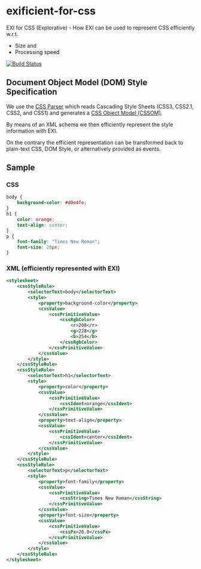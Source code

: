 # exificient-for-css

EXI for CSS (Explorative) - How EXI can be used to represent CSS efficiently w.r.t.

* Size and
* Processing speed

[![Build Status](https://travis-ci.org/EXIficient/exificient-for-css.svg?branch=master)](https://travis-ci.org/EXIficient/exificient-for-css)


## Document Object Model (DOM) Style Specification

We use the [CSS Parser](http://cssparser.sourceforge.net/) which reads Cascading Style Sheets (CSS3, CSS2.1, CSS2, and CSS1) and generates
a [CSS Object Model (CSSOM)](https://www.w3.org/TR/cssom-1/).

By means of an XML schema we then efficiently represent the style information with EXI.

On the contrary the efficient representation can be transformed back to plain-text CSS, DOM Style, or alternatively provided as events.


## Sample

### CSS

```css
body {
    background-color: #d0e4fe;
}
h1 {
    color: orange;
    text-align: center;
}
p {
    font-family: "Times New Roman";
    font-size: 20px;
}
```

### XML (efficiently represented with EXI)

```xml
<stylesheet>
    <cssStyleRule>
        <selectorText>body</selectorText>
        <style>
            <property>background-color</property>
            <cssValue>
                <cssPrimitiveValue>
                    <cssRgbColor>
                        <r>208</r>
                        <g>228</g>
                        <b>254</b>
                    </cssRgbColor>
                </cssPrimitiveValue>
            </cssValue>
        </style>
    </cssStyleRule>
    <cssStyleRule>
        <selectorText>h1</selectorText>
        <style>
            <property>color</property>
            <cssValue>
                <cssPrimitiveValue>
                    <cssIdent>orange</cssIdent>
                </cssPrimitiveValue>
            </cssValue>
            <property>text-align</property>
            <cssValue>
                <cssPrimitiveValue>
                    <cssIdent>center</cssIdent>
                </cssPrimitiveValue>
            </cssValue>
        </style>
    </cssStyleRule>
    <cssStyleRule>
        <selectorText>p</selectorText>
        <style>
            <property>font-family</property>
            <cssValue>
                <cssPrimitiveValue>
                    <cssString>Times New Roman</cssString>
                </cssPrimitiveValue>
            </cssValue>
            <property>font-size</property>
            <cssValue>
                <cssPrimitiveValue>
                    <cssPx>20.0</cssPx>
                </cssPrimitiveValue>
            </cssValue>
        </style>
    </cssStyleRule>
</stylesheet>
```
